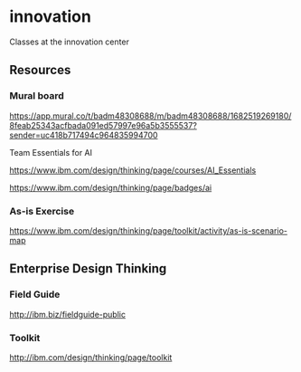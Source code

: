 # innovation
Classes at the innovation center

## Resources

### Mural board

https://app.mural.co/t/badm48308688/m/badm48308688/1682519269180/8feab25343acfbada091ed57997e96a5b3555537?sender=uc418b717494c964835994700

Team Essentials for AI

https://www.ibm.com/design/thinking/page/courses/AI_Essentials

https://www.ibm.com/design/thinking/page/badges/ai

### As-is Exercise

https://www.ibm.com/design/thinking/page/toolkit/activity/as-is-scenario-map

## Enterprise Design Thinking 

### Field Guide

http://ibm.biz/fieldguide-public

### Toolkit

http://ibm.com/design/thinking/page/toolkit
